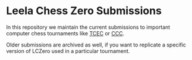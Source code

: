 # Leela Chess Zero Submissions
In this repository we maintain the current submissions to important computer chess tournaments like [TCEC](https://tcec-chess.com/) or [CCC](https://www.chess.com/computer-chess-championship).

Older submissions are archived as well, if you want to replicate a specific version of LCZero used in a particular tournament.